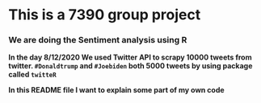 # This is a 7390 group project 

### We are doing the Sentiment analysis using R 



**In the day 8/12/2020 We used Twitter API to scrapy 10000 tweets from twitter. `#Donaldtrump` and `#Joebiden` both 5000 tweets by using package called `twitteR`**

**In this README file I want to explain some part of my own code**





